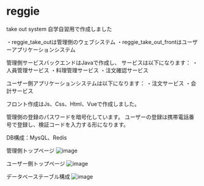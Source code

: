 # reggie
take out system
自学自習用で作成しました

・reggie_take_outは管理側のウェブシステム 
・reggie_take_out_frontはユーザーアプリケーションシステム

管理側サービスバックエンドはJavaで作成し、 サービスは以下になります： 
・人員管理サービス 
・料理管理サービス 
・注文確認サービス

ユーザー側アプリケーションシステムは以下になります： 
・注文サービス 
・会計サービス

フロント作成はJs、Css、Html、Vueで作成しました。

管理側の登録のパスワードを暗号化しています。
ユーザーの登録は携帯電話番号で登録し、検証コードを入力する形になります。

DB構成：MysQL、Redis

管理側トップページ
![image](https://github.com/wmz-personal/reggie/assets/64370853/ea9dc30e-b2ce-40b6-b593-f582c51d0409)

ユーザー側トップページ
![image](https://github.com/wmz-personal/reggie/assets/64370853/a623598a-68ce-4231-b865-73fb56c11ba9)

データベーステーブル構成
![image](https://github.com/wmz-personal/reggie/assets/64370853/480530cd-5fc0-44c8-a8b3-7280aa148cd8)


